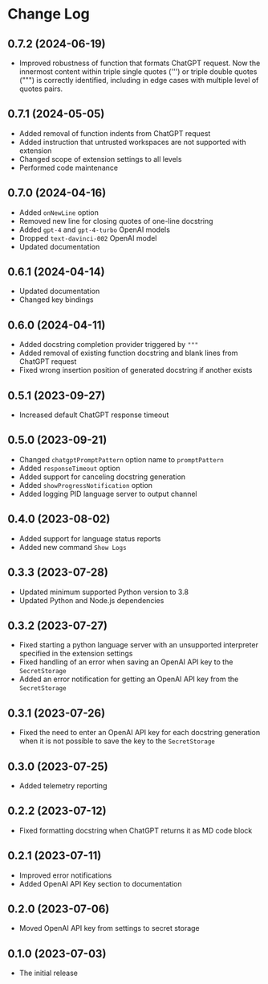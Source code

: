 # Change Log

## 0.7.2 (2024-06-19)
- Improved robustness of function that formats ChatGPT request. Now the innermost content within
triple single quotes (''') or triple double quotes (""") is correctly identified, including in
edge cases with multiple level of quotes pairs.

## 0.7.1 (2024-05-05)

- Added removal of function indents from ChatGPT request
- Added instruction that untrusted workspaces are not supported with extension
- Changed scope of extension settings to all levels
- Performed code maintenance

## 0.7.0 (2024-04-16)

- Added `onNewLine` option
- Removed new line for closing quotes of one-line docstring
- Added `gpt-4` and `gpt-4-turbo` OpenAI models
- Dropped `text-davinci-002` OpenAI model
- Updated documentation

## 0.6.1 (2024-04-14)

- Updated documentation
- Changed key bindings

## 0.6.0 (2024-04-11)

- Added docstring completion provider triggered by `"""`
- Added removal of existing function docstring and blank lines from ChatGPT request
- Fixed wrong insertion position of generated docstring if another exists

## 0.5.1 (2023-09-27)

- Increased default ChatGPT response timeout

## 0.5.0 (2023-09-21)

- Changed `chatgptPromptPattern` option name to `promptPattern`
- Added `responseTimeout` option
- Added support for canceling docstring generation
- Added `showProgressNotification` option
- Added logging PID language server to output channel

## 0.4.0 (2023-08-02)

- Added support for language status reports
- Added new command `Show Logs`

## 0.3.3 (2023-07-28)

- Updated minimum supported Python version to 3.8
- Updated Python and Node.js dependencies

## 0.3.2 (2023-07-27)

- Fixed starting a python language server with an unsupported interpreter specified in the extension settings
- Fixed handling of an error when saving an OpenAI API key to the `SecretStorage`
- Added an error notification for getting an OpenAI API key from the `SecretStorage`

## 0.3.1 (2023-07-26)

- Fixed the need to enter an OpenAI API key for each docstring generation when it is not possible to save the key to the `SecretStorage`

## 0.3.0 (2023-07-25)

- Added telemetry reporting

## 0.2.2 (2023-07-12)

- Fixed formatting docstring when ChatGPT returns it as MD code block

## 0.2.1 (2023-07-11)

- Improved error notifications
- Added OpenAI API Key section to documentation

## 0.2.0 (2023-07-06)

- Moved OpenAI API key from settings to secret storage

## 0.1.0 (2023-07-03)

- The initial release
